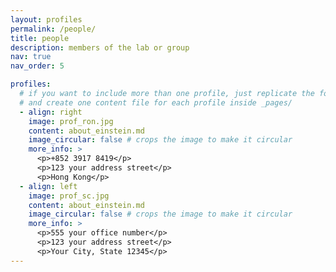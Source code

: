 ```yaml
---
layout: profiles
permalink: /people/
title: people
description: members of the lab or group
nav: true
nav_order: 5

profiles:
  # if you want to include more than one profile, just replicate the following block
  # and create one content file for each profile inside _pages/
  - align: right
    image: prof_ron.jpg
    content: about_einstein.md
    image_circular: false # crops the image to make it circular
    more_info: >
      <p>+852 3917 8419</p>
      <p>123 your address street</p>
      <p>Hong Kong</p>
  - align: left
    image: prof_sc.jpg
    content: about_einstein.md
    image_circular: false # crops the image to make it circular
    more_info: >
      <p>555 your office number</p>
      <p>123 your address street</p>
      <p>Your City, State 12345</p>
---
```

